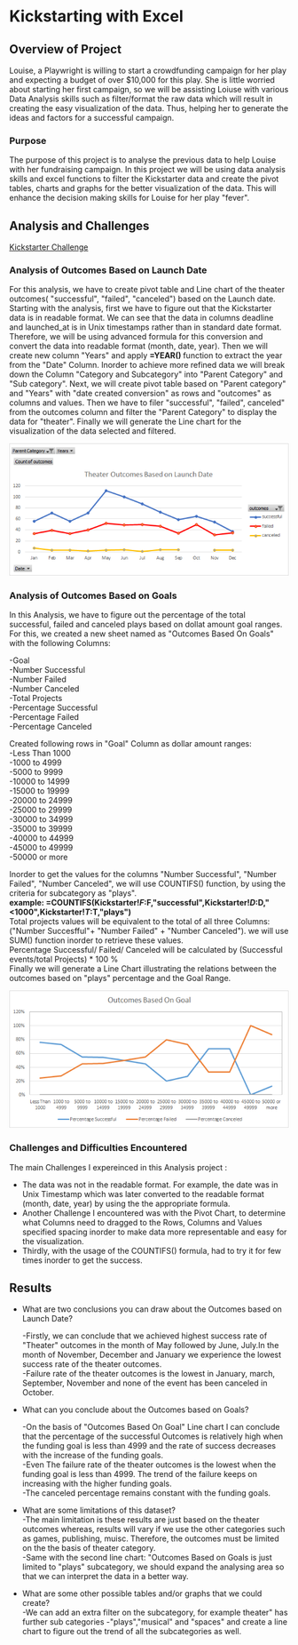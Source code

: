 
# Kickstarting with Excel

## Overview of Project

Louise, a Playwright is willing to start a crowdfunding campaign for her play and expecting a budget of over $10,000 for this play. She is little worried about starting her first campaign, so we will be assisting Loiuse with various Data Analysis skills such as filter/format the raw data which will result in creating the easy visualization of the data. Thus, helping her to generate the ideas and factors for a successful campaign.


### Purpose

The purpose of this project is to analyse the previous data to help Louise with her fundraising campaign. In this project we will be using data analysis skills and excel functions to filter the Kickstarter data and create the pivot tables, charts and graphs for the better visualization of the data. This will enhance the decision making skills for Louise for her play "fever".

## Analysis and Challenges

[Kickstarter Challenge](/Kickstarter_Challenge.zip)

### Analysis of Outcomes Based on Launch Date

For this analysis, we have to create pivot table and Line chart of the theater outcomes( "successful", "failed", "canceled") based on the Launch date.
Starting with the analysis, first we have to figure out that the Kickstarter data is in readable format. We can see that the data in columns deadline and launched_at is in Unix timestamps rather than in standard date format. Therefore, we will be using advanced formula for this conversion and convert the data into readable format (month, date, year). Then we will create new column "Years" and apply <b>=YEAR() </b> function to extract the year from the "Date" Column. 
Inorder to achieve more refined data we will break down the Column "Category and Subcategory" into "Parent Category" and "Sub category".
Next, we will create pivot table based on "Parent category" and "Years" with "date created conversion" as rows and "outcomes" as columns and values. Then we have to filer "successful", "failed", canceled" from the outcomes column and filter the "Parent Category" to display the data for "theater".
Finally we will generate the Line chart for the visualization of the data selected and filtered.


![Test Image](/Resources/Theater_Outcomes_vs_Launch.png)

### Analysis of Outcomes Based on Goals

In this Analysis, we have to figure out the percentage of the total successful, failed and canceled plays based on dollat amount goal ranges.
For this, we created a new sheet named as "Outcomes Based On Goals" with the following Columns: <br />

-Goal <br />
-Number Successful <br />
-Number Failed <br />
-Number Canceled <br />
-Total Projects <br />
-Percentage Successful <br />
-Percentage Failed <br />
-Percentage Canceled <br />

Created following rows in "Goal" Column as dollar amount ranges: <br />
-Less Than 1000 <br />
-1000 to 4999 <br />
-5000 to 9999 <br />
-10000 to 14999 <br />
-15000 to 19999 <br />
-20000 to 24999 <br />
-25000 to 29999 <br />
-30000 to 34999 <br />
-35000 to 39999 <br />
-40000 to 44999 <br />
-45000 to 49999 <br />
-50000 or more <br />

Inorder to get the values for the columns "Number Successful", "Number Failed", "Number Canceled", we will use COUNTIFS() function, by using the criteria for subcategory as "plays". <br />
<b>example: =COUNTIFS(Kickstarter!$F:$F,"successful",Kickstarter!$D:$D,"<1000",Kickstarter!$T:$T,"plays") </b>
<br />
Total projects values will be equivalent to the total of all three Columns: ("Number Succesfful"+ "Number Failed" + "Number Canceled"). we will use SUM() function inorder to retrieve these values. <br />
Percentage Successful/ Failed/ Canceled will be calculated by (Successful events/total Projects) * 100 % <br />
Finally we will generate a Line Chart illustrating the relations between the outcomes based on "plays" percentage and the Goal Range.


![Test Image](/Resources/Outcomes_vs_Goals.png)


### Challenges and Difficulties Encountered
The main Challenges I expereinced in this Analysis project : <br />
- The data was not in the readable format. For example, the date was in Unix Timestamp which was later converted to the readable format (month, date, year) by using the the appropriate formula. <br />
- Another Challenge I encountered was with the Pivot Chart, to determine what Columns need to dragged to the Rows, Columns and Values specified spacing inorder to make data more representable and easy for the visualization. <br />
- Thirdly, with the usage of the COUNTIFS() formula, had to try it for few times inorder to get the success.



## Results

- What are two conclusions you can draw about the Outcomes based on Launch Date?

  -Firstly, we can conclude that we achieved highest success rate of "Theater" outcomes in the month of May followed by June, July.In the month of November, December and January we experience the lowest success rate of the theater outcomes. <br />
  -Failure rate of the theater outcomes is the lowest in January, march, September, November and none of the event has been canceled in October.<br />


- What can you conclude about the Outcomes based on Goals?

  -On the basis of "Outcomes Based On Goal" Line chart I can conclude that the percentage of the successful Outcomes is relatively high when the funding goal is less than 4999 and the rate of success decreases with the increase of the funding goals.<br />
  -Even The failure rate of the theater outcomes is the lowest when the funding goal is less than 4999. The trend of the failure keeps on increasing with the higher funding goals. <br />
-The canceled percentage remains constant with the funding goals.<br />



- What are some limitations of this dataset? <br />
   -The main limitation is these results are just based on the theater outcomes whereas, results will vary if we use the other categories such as games, publishing, muisc. Therefore, the outcomes must be limited on the the basis of theater category. <br />
   -Same with the second line chart: "Outcomes Based on Goals is just limited to "plays" subcategory, we should expand the analysing area so that we can interpret the data in a better way. <br />

- What are some other possible tables and/or graphs that we could create? <br />
  -We can add an extra filter on the subcategory, for example theater" has further sub categories -"plays","musical" and "spaces" and create a line chart to figure out the trend of all the subcategories as well.

